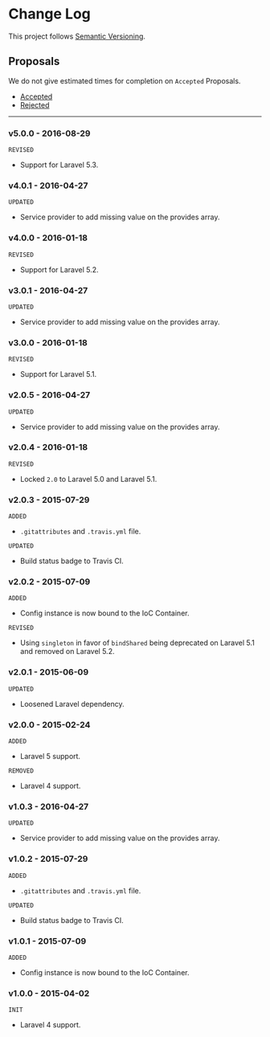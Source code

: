 # Change Log

This project follows [Semantic Versioning](CONTRIBUTING.md).

## Proposals

We do not give estimated times for completion on `Accepted` Proposals.

- [Accepted](https://github.com/cartalyst/stripe-laravel/labels/Accepted)
- [Rejected](https://github.com/cartalyst/stripe-laravel/labels/Rejected)

---

### v5.0.0 - 2016-08-29

`REVISED`

- Support for Laravel 5.3.

### v4.0.1 - 2016-04-27

`UPDATED`

- Service provider to add missing value on the provides array.

### v4.0.0 - 2016-01-18

`REVISED`

- Support for Laravel 5.2.

### v3.0.1 - 2016-04-27

`UPDATED`

- Service provider to add missing value on the provides array.

### v3.0.0 - 2016-01-18

`REVISED`

- Support for Laravel 5.1.

### v2.0.5 - 2016-04-27

`UPDATED`

- Service provider to add missing value on the provides array.

### v2.0.4 - 2016-01-18

`REVISED`

- Locked `2.0` to Laravel 5.0 and Laravel 5.1.

### v2.0.3 - 2015-07-29

`ADDED`

- `.gitattributes` and `.travis.yml` file.

`UPDATED`

- Build status badge to Travis CI.

### v2.0.2 - 2015-07-09

`ADDED`

- Config instance is now bound to the IoC Container.

`REVISED`

- Using `singleton` in favor of `bindShared` being deprecated on Laravel 5.1 and removed on Laravel 5.2.

### v2.0.1 - 2015-06-09

`UPDATED`

- Loosened Laravel dependency.

### v2.0.0 - 2015-02-24

`ADDED`

- Laravel 5 support.

`REMOVED`

- Laravel 4 support.

### v1.0.3 - 2016-04-27

`UPDATED`

- Service provider to add missing value on the provides array.

### v1.0.2 - 2015-07-29

`ADDED`

- `.gitattributes` and `.travis.yml` file.

`UPDATED`

- Build status badge to Travis CI.

### v1.0.1 - 2015-07-09

`ADDED`

- Config instance is now bound to the IoC Container.

### v1.0.0 - 2015-04-02

`INIT`

- Laravel 4 support.
